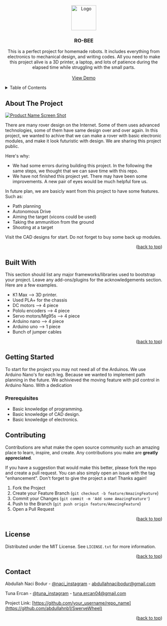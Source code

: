 
<!-- Improved compatibility of back to top link: See: https://github.com/othneildrew/Best-README-Template/pull/73 -->
<a id="readme-top"></a>



<!-- PROJECT SHIELDS -->
<!--
*** I'm using markdown "reference style" links for readability.
*** Reference links are enclosed in brackets [ ] instead of parentheses ( ).
*** See the bottom of this document for the declaration of the reference variables
*** for contributors-url, forks-url, etc. This is an optional, concise syntax you may use.
*** https://www.markdownguide.org/basic-syntax/#reference-style-links
-->


<!-- PROJECT LOGO -->
<br />
<div align="center">
  <a href="[https://github.com/abdullahnb1/SwerveWheel/main/images/ROBEE.png]">
    <img src="images/logo.png" alt="Logo" width="80" height="80">
  </a>

  <h3 align="center">RO-BEE</h3>

  <p align="center">
    This is a perfect project for homemade robots. It includes everything from electronics to mechanical design, and writing codes. All you need to make this project alive is a 3D printer, a laptop, and lots of patience during the elapsed time while struggling with the small parts.  
    <br />
    <br />
    <a href="">View Demo  </a>  <!-- buraya video koyarsın. --->
  </p>
</div>



<!-- TABLE OF CONTENTS -->
<details>
  <summary>Table of Contents</summary>
  <ol>
    <li>
      <a href="#about-the-project">About The Project</a>
      <ul>
        <li><a href="#built-with">Built With</a></li>
      </ul>
    </li>
    <li>
      <a href="#getting-started">Getting Started</a>
      <ul>
        <li><a href="#prerequisites">Prerequisites</a></li>
      </ul>
    </li>
    <li><a href="#contributing">Contributing</a></li>
    <li><a href="#license">License</a></li>
    <li><a href="#contact">Contact</a></li>
  </ol>
</details>



<!-- ABOUT THE PROJECT -->
## About The Project

[![Product Name Screen Shot][product-screenshot]](https://example.com)

There are many rover design on the Internet. Some of them uses advanced technologies, some of them have same design over and over again. In this project, we wanted to achive that we can make a rover with basic electronic modules, and make it look futuristic with design. We are sharing this project public.

Here's why:
* We had some errors during building this project. In the following the same steps,  we thought that we can save time with this repo.
* We have not finished this project yet. There may have been some improvements. A new pair of eyes would be much helpful fore us.


In future plan, we are basicly want from this project to have some features. Such as:

* Path planning
* Autonomous Drive
* Aiming the target (vicons could be used)
* Taking the ammunition from the ground
* Shooting at a target


Visit the CAD designs for start. Do not forget to buy some back up modules. 

<p align="right">(<a href="#readme-top">back to top</a>)</p>



## Built With

This section should list any major frameworks/libraries used to bootstrap your project. Leave any add-ons/plugins for the acknowledgements section. Here are a few examples.

* K1 Max --> 3D printer.
* Used PLA+ for the chassis
* DC motors --> 4 piece
* Pololu encoders --> 4 piece
* Servo motors/Mg95s --> 4 piece
* Arduino nano --> 4 piece
* Arduino uno --> 1 piece
* Bunch of jumper cables

<p align="right">(<a href="#readme-top">back to top</a>)</p>



<!-- GETTING STARTED -->
## Getting Started

To start for the project you may not need all of the Arduinos. We use Arduino Nano's for each leg. Because we wanted to implement path planning in the future. We achivieved the moving feature with pid control in Arduino Nano. With a dedication 



### Prerequisites

* Basic knowledge of programming.
* Basic knowledge of CAD design.
* Basic knowledge of electronics.




<!-- CONTRIBUTING -->
## Contributing

Contributions are what make the open source community such an amazing place to learn, inspire, and create. Any contributions you make are **greatly appreciated**.

If you have a suggestion that would make this better, please fork the repo and create a pull request. You can also simply open an issue with the tag "enhancement".
Don't forget to give the project a star! Thanks again!

1. Fork the Project
2. Create your Feature Branch (`git checkout -b feature/AmazingFeature`)
3. Commit your Changes (`git commit -m 'Add some AmazingFeature'`)
4. Push to the Branch (`git push origin feature/AmazingFeature`)
5. Open a Pull Request

<p align="right">(<a href="#readme-top">back to top</a>)</p>



<!-- LICENSE -->
## License

Distributed under the MIT License. See `LICENSE.txt` for more information.

<p align="right">(<a href="#readme-top">back to top</a>)</p>



<!-- CONTACT -->
## Contact

Abdullah Naci Bodur - [@naci_instagram](https://instagram.com/bodurabdullahnaci) - abdullahnacibodur@gmail.com 

Tuna Ercan          - [@tuna_instagram](https://instagram.com/monsieur_poire) - tuna.ercan04@gmail.com



Project Link: [https://github.com/your_username/repo_name](https://github.com/abdullahnb1/SwerveWheel)

<p align="right">(<a href="#readme-top">back to top</a>)</p>


<!-- MARKDOWN LINKS & IMAGES -->
<!-- https://www.markdownguide.org/basic-syntax/#reference-style-links -->
[contributors-shield]: https://img.shields.io/github/contributors/othneildrew/Best-README-Template.svg?style=for-the-badge
[contributors-url]: https://github.com/othneildrew/Best-README-Template/graphs/contributors
[forks-shield]: https://img.shields.io/github/forks/othneildrew/Best-README-Template.svg?style=for-the-badge
[forks-url]: https://github.com/othneildrew/Best-README-Template/network/members
[stars-shield]: https://img.shields.io/github/stars/othneildrew/Best-README-Template.svg?style=for-the-badge
[stars-url]: https://github.com/othneildrew/Best-README-Template/stargazers
[issues-shield]: https://img.shields.io/github/issues/othneildrew/Best-README-Template.svg?style=for-the-badge
[issues-url]: https://github.com/othneildrew/Best-README-Template/issues
[license-shield]: https://img.shields.io/github/license/othneildrew/Best-README-Template.svg?style=for-the-badge
[license-url]: https://github.com/othneildrew/Best-README-Template/blob/master/LICENSE.txt
[linkedin-shield]: https://img.shields.io/badge/-LinkedIn-black.svg?style=for-the-badge&logo=linkedin&colorB=555
[linkedin-url]: https://linkedin.com/in/othneildrew
[product-screenshot]: images/screenshot.png
[Next.js]: https://img.shields.io/badge/next.js-000000?style=for-the-badge&logo=nextdotjs&logoColor=white
[Next-url]: https://nextjs.org/
[React.js]: https://img.shields.io/badge/React-20232A?style=for-the-badge&logo=react&logoColor=61DAFB
[React-url]: https://reactjs.org/
[Vue.js]: https://img.shields.io/badge/Vue.js-35495E?style=for-the-badge&logo=vuedotjs&logoColor=4FC08D
[Vue-url]: https://vuejs.org/
[Angular.io]: https://img.shields.io/badge/Angular-DD0031?style=for-the-badge&logo=angular&logoColor=white
[Angular-url]: https://angular.io/
[Svelte.dev]: https://img.shields.io/badge/Svelte-4A4A55?style=for-the-badge&logo=svelte&logoColor=FF3E00
[Svelte-url]: https://svelte.dev/
[Laravel.com]: https://img.shields.io/badge/Laravel-FF2D20?style=for-the-badge&logo=laravel&logoColor=white
[Laravel-url]: https://laravel.com
[Bootstrap.com]: https://img.shields.io/badge/Bootstrap-563D7C?style=for-the-badge&logo=bootstrap&logoColor=white
[Bootstrap-url]: https://getbootstrap.com
[JQuery.com]: https://img.shields.io/badge/jQuery-0769AD?style=for-the-badge&logo=jquery&logoColor=white
[JQuery-url]: https://jquery.com 
